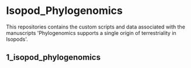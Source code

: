 # Isopod_Phylogenomics

This repositories contains the custom scripts and data associated with the manuscripts 'Phylogenomics supports a single origin of terrestriality in Isopods'.

## 1_isopod_phylogenomics

